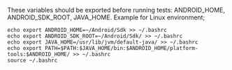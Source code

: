 These variables should be exported before running tests: ANDROID_HOME, ANDROID_SDK_ROOT, JAVA_HOME.
Example for Linux environment;

    echo export ANDROID_HOME=~/Android/Sdk >> ~/.bashrc
    echo export ANDROID_SDK_ROOT=~/Android/Sdk/ >> ~/.bashrc
    echo export JAVA_HOME=/usr/lib/jvm/default-java/ >> ~/.bashrc
    echo export PATH=$PATH:$JAVA_HOME/bin:$ANDROID_HOME/platform-tools:$ANDROID_HOME/ >> ~/.bashrc
    source ~/.bashrc
